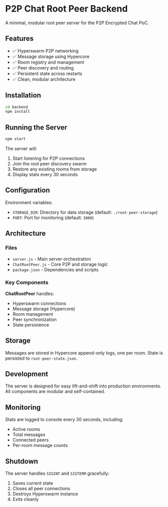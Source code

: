 # P2P Chat Root Peer Backend

A minimal, modular root peer server for the P2P Encrypted Chat PoC.

## Features

- ✅ Hyperswarm P2P networking
- ✅ Message storage using Hypercore
- ✅ Room registry and management
- ✅ Peer discovery and routing
- ✅ Persistent state across restarts
- ✅ Clean, modular architecture

## Installation

```bash
cd backend
npm install
```

## Running the Server

```bash
npm start
```

The server will:
1. Start listening for P2P connections
2. Join the root peer discovery swarm
3. Restore any existing rooms from storage
4. Display stats every 30 seconds

## Configuration

Environment variables:
- `STORAGE_DIR`: Directory for data storage (default: `./root-peer-storage`)
- `PORT`: Port for monitoring (default: `3000`)

## Architecture

### Files

- `server.js` - Main server orchestration
- `ChatRootPeer.js` - Core P2P and storage logic
- `package.json` - Dependencies and scripts

### Key Components

**ChatRootPeer** handles:
- Hyperswarm connections
- Message storage (Hypercore)
- Room management
- Peer synchronization
- State persistence

## Storage

Messages are stored in Hypercore append-only logs, one per room. State is persisted to `root-peer-state.json`.

## Development

The server is designed for easy lift-and-shift into production environments. All components are modular and self-contained.

## Monitoring

Stats are logged to console every 30 seconds, including:
- Active rooms
- Total messages
- Connected peers
- Per-room message counts

## Shutdown

The server handles `SIGINT` and `SIGTERM` gracefully:
1. Saves current state
2. Closes all peer connections
3. Destroys Hyperswarm instance
4. Exits cleanly
